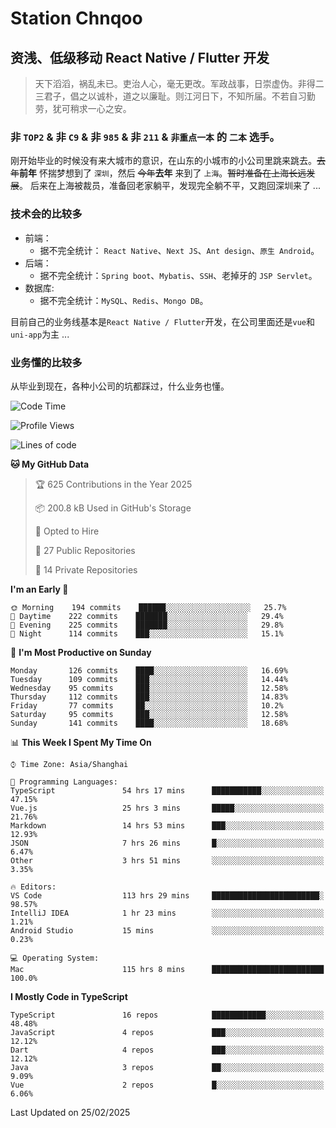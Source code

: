 # Station Chnqoo

## 资浅、低级移动 React Native / Flutter 开发

> 天下滔滔，祸乱未已。吏治人心，毫无更改。军政战事，日崇虚伪。非得二三君子，倡之以诚朴，道之以廉耻。则江河日下，不知所届。不若自习勤劳，犹可稍求一心之安。

### 非 `TOP2` & 非 `C9` & 非 `985` & 非 `211` & `非重点一本` 的 `二本` 选手。

刚开始毕业的时候没有来大城市的意识，在山东的小城市的小公司里跳来跳去。~~去年~~**前年** 怀揣梦想到了 `深圳`，然后 ~~今年~~**去年** 来到了 `上海`。~~暂时准备在上海长远发展~~。
后来在上海被裁员，准备回老家躺平，发现完全躺不平，又跑回深圳来了 ...

### 技术会的比较多

- 前端：
  - 据不完全统计： `React Native`、`Next JS`、`Ant design`、`原生 Android`。
- 后端：
  - 据不完全统计：`Spring boot`、`Mybatis`、`SSH`、老掉牙的 `JSP Servlet`。
- 数据库:
  - 据不完全统计：`MySQL`、`Redis`、`Mongo DB`。

目前自己的业务线基本是`React Native / Flutter`开发，在公司里面还是`vue`和`uni-app`为主 ...

### 业务懂的比较多

从毕业到现在，各种小公司的坑都踩过，什么业务也懂。

<!--START_SECTION:waka-->
![Code Time](http://img.shields.io/badge/Code%20Time-7%2C750%20hrs%2020%20mins-blue)

![Profile Views](http://img.shields.io/badge/Profile%20Views-0-blue)

![Lines of code](https://img.shields.io/badge/From%20Hello%20World%20I%27ve%20Written-316%20Thousand%20lines%20of%20code-blue)

**🐱 My GitHub Data** 

> 🏆 625 Contributions in the Year 2025
 > 
> 📦 200.8 kB Used in GitHub's Storage 
 > 
> 💼 Opted to Hire
 > 
> 📜 27 Public Repositories 
 > 
> 🔑 14 Private Repositories  
 > 
**I'm an Early 🐤** 

```text
🌞 Morning    194 commits    ██████░░░░░░░░░░░░░░░░░░░   25.7% 
🌆 Daytime    222 commits    ███████░░░░░░░░░░░░░░░░░░   29.4% 
🌃 Evening    225 commits    ███████░░░░░░░░░░░░░░░░░░   29.8% 
🌙 Night      114 commits    ███░░░░░░░░░░░░░░░░░░░░░░   15.1%

```
📅 **I'm Most Productive on Sunday** 

```text
Monday       126 commits    ████░░░░░░░░░░░░░░░░░░░░░   16.69% 
Tuesday      109 commits    ███░░░░░░░░░░░░░░░░░░░░░░   14.44% 
Wednesday    95 commits     ███░░░░░░░░░░░░░░░░░░░░░░   12.58% 
Thursday     112 commits    ███░░░░░░░░░░░░░░░░░░░░░░   14.83% 
Friday       77 commits     ██░░░░░░░░░░░░░░░░░░░░░░░   10.2% 
Saturday     95 commits     ███░░░░░░░░░░░░░░░░░░░░░░   12.58% 
Sunday       141 commits    ████░░░░░░░░░░░░░░░░░░░░░   18.68%

```


📊 **This Week I Spent My Time On** 

```text
⌚︎ Time Zone: Asia/Shanghai

💬 Programming Languages: 
TypeScript               54 hrs 17 mins      ███████████░░░░░░░░░░░░░░   47.15% 
Vue.js                   25 hrs 3 mins       █████░░░░░░░░░░░░░░░░░░░░   21.76% 
Markdown                 14 hrs 53 mins      ███░░░░░░░░░░░░░░░░░░░░░░   12.93% 
JSON                     7 hrs 26 mins       █░░░░░░░░░░░░░░░░░░░░░░░░   6.47% 
Other                    3 hrs 51 mins       ░░░░░░░░░░░░░░░░░░░░░░░░░   3.35%

🔥 Editors: 
VS Code                  113 hrs 29 mins     ████████████████████████░   98.57% 
IntelliJ IDEA            1 hr 23 mins        ░░░░░░░░░░░░░░░░░░░░░░░░░   1.21% 
Android Studio           15 mins             ░░░░░░░░░░░░░░░░░░░░░░░░░   0.23%

💻 Operating System: 
Mac                      115 hrs 8 mins      █████████████████████████   100.0%

```

**I Mostly Code in TypeScript** 

```text
TypeScript               16 repos            ████████████░░░░░░░░░░░░░   48.48% 
JavaScript               4 repos             ███░░░░░░░░░░░░░░░░░░░░░░   12.12% 
Dart                     4 repos             ███░░░░░░░░░░░░░░░░░░░░░░   12.12% 
Java                     3 repos             ██░░░░░░░░░░░░░░░░░░░░░░░   9.09% 
Vue                      2 repos             █░░░░░░░░░░░░░░░░░░░░░░░░   6.06%

```



 Last Updated on 25/02/2025
<!--END_SECTION:waka-->

<!---
ChenqiaoStation/ChenqiaoStation is a ✨ special ✨ repository because its `README.md` (this file) appears on your GitHub profile.
You can click the Preview link to take a look at your changes.
--->
